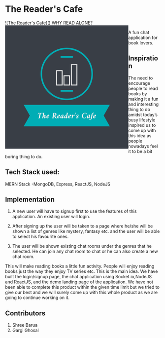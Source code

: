 # The Reader's Cafe

![The Reader's Cafe](<a href="url"><img src="logo.png" align="left" height="400" width="400" ></a>)
WHY READ ALONE?

A fun chat application for book lovers.

## Inspiration

The need to encourage people to read books by making it a fun and interesting thing to do amidst today’s busy lifestyle inspired us to come up with this idea as people nowadays feel it to be a bit boring thing to do.

## Tech Stack used:

MERN Stack
-MongoDB, Express, ReactJS, NodeJS

## Implementation

1. A new user will have to signup first to use the features of this application. An existing user will login.

2. After signing up the user will be taken to a page where he/she will be shown a list of genres like mystery, fantasy etc. and the user will be able to select his favourite ones.

3. The user will be shown existing chat rooms under the genres that he selected. He can join any chat room to chat or he can also create a new chat room.

This will make reading books a little fun activity. People will enjoy reading books just the way they enjoy TV series etc.
This is the main idea.
We have built the login/signup page, the chat application using Socket.io,NodeJS and ReactJS, and the demo landing page of the application.
We have not been able to complete this product within the given time limit but we tried to give our best and we will surely come up with this whole product as we are going to continue working on it.

## Contributors

1. Shree Barua
2. Gargi Ghosal
